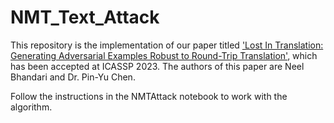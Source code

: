 # NMT_Text_Attack
This repository is the implementation of our paper titled ['Lost In Translation: Generating Adversarial Examples Robust to Round-Trip Translation'](https://arxiv.org/abs/2307.12520), which has been accepted at ICASSP 2023. The authors of this paper are Neel Bhandari and Dr. Pin-Yu Chen.

Follow the instructions in the NMTAttack notebook to work with the algorithm.
